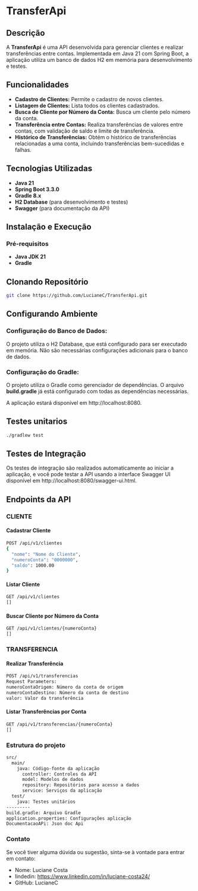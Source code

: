 # TransferApi

## Descrição

A **TransferApi** é uma API desenvolvida para gerenciar clientes e realizar transferências entre contas. Implementada em Java 21 com Spring Boot, a aplicação utiliza um banco de dados H2 em memória para desenvolvimento e testes.

## Funcionalidades

- **Cadastro de Clientes:** Permite o cadastro de novos clientes.
- **Listagem de Clientes:** Lista todos os clientes cadastrados.
- **Busca de Cliente por Número da Conta:** Busca um cliente pelo número da conta.
- **Transferência entre Contas:** Realiza transferências de valores entre contas, com validação de saldo e limite de transferência.
- **Histórico de Transferências:** Obtém o histórico de transferências relacionadas a uma conta, incluindo transferências bem-sucedidas e falhas.

## Tecnologias Utilizadas

- **Java 21**
- **Spring Boot 3.3.0**
- **Gradle 8.x**
- **H2 Database** (para desenvolvimento e testes)
- **Swagger** (para documentação da API)

## Instalação e Execução

### Pré-requisitos
- **Java JDK 21**
- **Gradle**

## Clonando Repositório
```bash
git clone https://github.com/LucianeC/TransferApi.git
````
## Configurando Ambiente 
### Configuração do Banco de Dados:
O projeto utiliza o H2 Database, que está configurado para ser executado em memória. Não são necessárias configurações adicionais para o banco de dados.
### Configuração do Gradle:
O projeto utiliza o Gradle como gerenciador de dependências. O arquivo **build.gradle** já está configurado com todas as dependências necessárias.

A aplicação estará disponível em http://localhost:8080.

## Testes unitarios 
````bash
./gradlew test
````
## Testes de Integração

Os testes de integração são realizados automaticamente ao iniciar a aplicação, e você pode testar a API usando a interface Swagger UI disponível em http://localhost:8080/swagger-ui.html.

## Endpoints da API

### CLIENTE
#### Cadastrar Cliente 
````bash
POST /api/v1/clientes
{
  "nome": "Nome do Cliente",
  "numeroConta": "0000000",
  "saldo": 1000.00
}
````

#### Listar Cliente 
````bash
GET /api/v1/clientes
[]
````

#### Buscar Cliente por Número da Conta
````bash
GET /api/v1/clientes/{numeroConta}
[]
````

### TRANSFERENCIA
#### Realizar Transferência
````bash
POST /api/v1/transferencias
Request Parameters:
numeroContaOrigem: Número da conta de origem
numeroContaDestino: Número da conta de destino
valor: Valor da transferência
````

#### Listar Transferências por Conta
````bash
GET /api/v1/transferencias/{numeroConta}
[]
````

### Estrutura do projeto
````bash
src/
  main/
    java: Código-fonte da aplicação
      controller: Controles da API
      model: Modelos de dados
      repository: Repositórios para acesso a dados
      service: Serviços da aplicação
  test/
    java: Testes unitários
---------
build.gradle: Arquivo Gradle
application.properties: Configurações aplicação
DocumentacaoAPi: Json doc Api
````

### Contato
Se você tiver alguma dúvida ou sugestão, sinta-se à vontade para entrar em contato:

- Nome: Luciane Costa 
- lindedin: https://www.linkedin.com/in/luciane-costa24/
- GitHub: LucianeC

